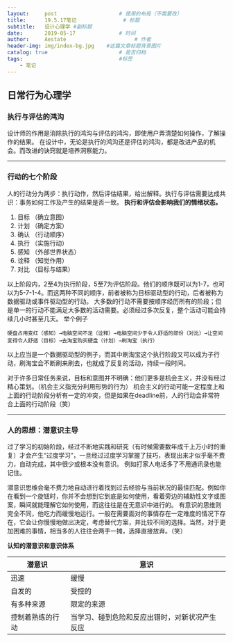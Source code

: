 ```yaml
---
layout:     post                    # 使用的布局（不需要改）
title:      19.5.17笔记               # 标题 
subtitle:   设计心理学 #副标题
date:       2019-05-17              # 时间
author:     Aestate                      # 作者
header-img: img/index-bg.jpg    #这篇文章标题背景图片
catalog: true                       # 是否归档
tags:                               #标签
    - 笔记
---
```

## 日常行为心理学

### 执行与评估的鸿沟

设计师的作用是消除执行的鸿沟与评估的鸿沟，即使用户弄清楚如何操作，了解操作的结果。
在设计中，无论是执行的鸿沟还是评估的鸿沟，都是改进产品的机会。而改进的诀窍就是培养洞察能力。

* * *

### 行动的七个阶段

人的行动分为两步：执行动作，然后评估结果，给出解释。执行与评估需要达成共识：事务如何工作及产生的结果是否一致。
**执行和评估会影响我们的情绪状态。**

1. 目标 （确立意图）
2. 计划 （确定方案）
3. 确认 （行动顺序）
4. 执行 （实施行动）
5. 感知 （外部世界状态）
6. 诠释 （知觉作用）
7. 对比 （目标与结果）

以上阶段内，2至4为执行阶段，5至7为评估阶段。他们的顺序既可以为1-7，也可以为5-7-1-4。而这两种不同的顺序，前者被称为目标驱动型的行动，后者被称为数据驱动或事件驱动型的行动。
大多数的行动不需要按顺序经历所有的阶段；但是单一的行动不能满足大多数的活动需要。必须经过多次反复，整个活动可能会持续几小时甚至几天。
举个例子

    硬盘占用变红（感知）→电脑空间不足（诠释）→电脑空间少于令人舒适的部份（对比）→让空间变得令人舒适（目标）→去淘宝购买硬盘（计划）→刷淘宝（执行）

以上应当是一个数据驱动型的例子，而其中刷淘宝这个执行阶段又可以成为子行动，刷淘宝会不断刷来刷去，也就成了反复的活动，持续一段时间。

对于许多日常任务来说，目标和意图并不明确：他们更多是机会主义，并没有经过精心策划。（机会主义指充分利用形势的行为）
机会主义的行动可能一定程度上和上面的行动阶段分析有一定的冲突，但是如果在deadline前，人的行动会非常符合上面的行动阶段（笑）

* * *

### 人的思想：潜意识主导

过了学习的初始阶段，经过不断地实践和研究（有时候需要数年成千上万小时的重复）才会产生“过度学习”，一旦经过过度学习掌握了技巧，表现出来才似乎毫不费力，自动完成，其中很少或根本没有意识。
例如打家人电话多了不用通讯录也能记住。

潜意识思维会毫不费力地自动进行着找到过去经验与当前状况的最佳匹配。例如你在看到一个旋钮时，你并不会想到它到底是如何使用，看着旁边的辅助性文字或图案，瞬间就能理解它如何使用，而这往往是在无意识中进行的。
有意识的思维则完全不同，他吃力而缓慢地运行。一般在需要面对的事情存在一定难度的情况下存在，它会让你慢慢地做出决定，考虑替代方案，并比较不同的选择。当然，对于更加困难的事情，相当多的人往往会两手一摊，选择直接放弃。（笑）

**认知的潜意识和意识体系**

| 潜意识      | 意识    |
| --------- | -------- |
| 迅速    | 缓慢  |
| 自发的     | 受控的     |
| 有多种来源     | 限定的来源 |
| 控制着熟练的行动 | 当学习、碰到危险和反应出错时，对新状况产生反应    |
